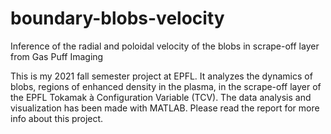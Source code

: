 # boundary-blobs-velocity
Inference of the radial and poloidal velocity of the blobs in  scrape-off layer from Gas Puff Imaging

This is my 2021 fall semester project at EPFL. It analyzes the dynamics of blobs, regions of enhanced density in the plasma, in the scrape-off layer of the EPFL Tokamak à Configuration Variable (TCV).
The data analysis and visualization has been made with MATLAB. 
Please read the report for more info about this project.
